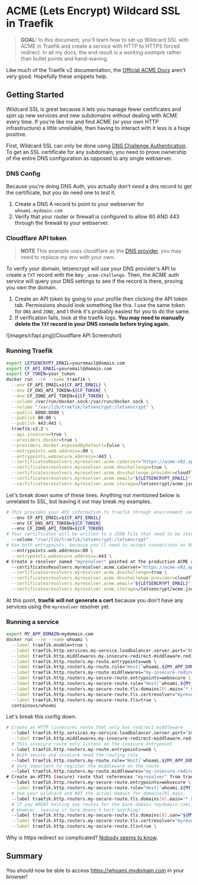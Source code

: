 # ACME (Lets Encrypt) Wildcard SSL in Traefik

> **GOAL:** In this document, you'll learn how to set up Wildcard SSL with ACME in Traefik and create a service with HTTP to HTTPS forced redirect.  In all my docs, the end result is a *working example* rather than bullet points and hand-waving.

Like much of the Traefik v2 documentation, the [Official ACME Docs](https://docs.traefik.io/https/acme/) aren't very good.  Hopefully these snippets help.

## Getting Started

Wildcard SSL is great because it lets you manage fewer certificates and spin up new services and new subdomains without dealing with ACME every time.  If you're like me and find ACME (or your own HTTP infrastructure) a little unreliable, then having to interact with it less is a huge positive.

First, Wildcard SSL can only be done using [DNS Challenge Authentication](https://docs.traefik.io/https/acme/#dnschallenge).  To get an SSL certificate for any subdomain, you need to prove ownership of the entire DNS configuration as opposed to any single webserver.  

### DNS Config

Because you're doing DNS Auth, you actually don't *need* a dns record to get the certificate, but you do need one to *test* it.

1. Create a DNS A record to point to your webserver for `whoami.mydoain.com`
1. Verify that your router or firewall is configured to allow 80 AND 443 through the firewall to your webserver.

### Cloudflare API token

> **NOTE** This example uses cloudflare as the [DNS provider](https://docs.traefik.io/https/acme/#providers), you may need to replace my env with your own.

To verify your domain, letsencrypt will use your DNS provider's API to create a `TXT` record with the key `_acme-challenge`.  Then, the ACME auth service will query your DNS settings to see if the record is there, proving you own the domain.

1. Create an API token by going to your profile then clicking the API token tab.  Permissions should look something like this.  I use the same token for `DNS` and `ZONE`, and I think it's probably easiest for you to do the same.
1. If verification fails, look at the traefik logs.  **You may need to manually delete the `TXT` record in your DNS console before trying again.**

![images/cfapi.png](Cloudflare API Screenshot)

### Running Traefik

```bash
export LETSENCRYPT_EMAIL=youremail@domain.com
export CF_API_EMAIL=youremail@domain.com
export CF_TOKEN=your_token
docker run --rm --name traefik \
  --env CF_API_EMAIL=${CF_API_EMAIL} \
  --env CF_DNS_API_TOKEN=${CF_TOKEN} \
  --env CF_ZONE_API_TOKEN=${CF_TOKEN} \
  --volume /var/run/docker.sock:/var/run/docker.sock \
  --volume "/var/lib/traefik/letsencrypt:/letsencrypt" \
  --publis 8080:8080 \
  --publish 80:80 \
  --publish 443:443 \
  traefik:v2.2 \
  --api.insecure=true \
  --providers.docker=true \
  --providers.docker.exposedByDefault=false \
  --entrypoints.web.address=:80 \
  --entrypoints.websecure.address=:443 \
  --certificatesResolvers.myresolver.acme.caServer="https://acme-v02.api.letsencrypt.org/directory" \
  --certificatesresolvers.myresolver.acme.dnschallenge=true \
  --certificatesresolvers.myresolver.acme.dnschallenge.provider=cloudflare \
  --certificatesresolvers.myresolver.acme.email="${LETSENCRYPT_EMAIL}" \
  --certificatesresolvers.myresolver.acme.storage=/letsencrypt/acme.json
```

Let's break down some of these lines.  Anything not mentioned below is unrelated to SSL, but leaving it out may break my examples.

``` bash
# This provides your API information to traefik through environment variables
  --env CF_API_EMAIL=${CF_API_EMAIL}
  --env CF_DNS_API_TOKEN=${CF_TOKEN}
  --env CF_ZONE_API_TOKEN=${CF_TOKEN}
# Your certificates will be written to a JSON file that need to be stored persistently on your host disk. 
  --volume "/var/lib/traefik/letsencrypt:/letsencrypt"
# Use both entrypoints, because you'll need to accept connections on 80 to redirect to 443
  --entrypoints.web.address=:80 \
  --entrypoints.websecure.address=:443 \
# Create a resolver named "myresolver" pointed at the production ACME api
  --certificatesResolvers.myresolver.acme.caServer="https://acme-v02.api.letsencrypt.org/directory" \
  --certificatesresolvers.myresolver.acme.dnschallenge=true \
  --certificatesresolvers.myresolver.acme.dnschallenge.provider=cloudflare \
  --certificatesresolvers.myresolver.acme.email="${LETSENCRYPT_EMAIL}" \
  --certificatesresolvers.myresolver.acme.storage=/letsencrypt/acme.json
```

At this point, **traefik will not generate a cert** because you don't have any services using the `myresolver` resolver yet.

### Running a service

```bash
export MY_APP_DOMAIN=mydomain.com
docker run --rm --name whoami \
  --label traefik.enable=true \
  --label traefik.http.services.my-service.loadbalancer.server.port="80" \
  --label traefik.http.middlewares.my-insecure-redirect-middleware.redirectscheme.scheme="https" \
  --label traefik.http.routers.my-route.entrypoints=web \
  --label traefik.http.routers.my-route.rule="Host(`whoami.${MY_APP_DOMAIN}`)" \
  --label traefik.http.routers.my-route.middlewares="my-insecure-redirect-middleware" \
  --label traefik.http.routers.my-secure-route.entrypoints=websecure \
  --label traefik.http.routers.my-secure-route.rule="Host(`whoami.${MY_APP_DOMAIN}`)" \
  --label traefik.http.routers.my-secure-route.tls.domains[0].main="*.${DNS_DOMAIN}" \
  --label traefik.http.routers.my-secure-route.tls.certresolver="myresolver" \
  --label traefik.http.routers.my-secure-route.tls=true \
  containous/whoami
```

Let's break this config down.

``` bash
# Create an HTTP (insecure) route that only has redirect middleware
  --label traefik.http.services.my-service.loadbalancer.server.port="80" \
  --label traefik.http.middlewares.my-insecure-redirect-middleware.redirectscheme.scheme="https" \
  # This insecure route only listens on the insecure entrypoint
  --label traefik.http.routers.my-route.entrypoints=web \
  # Both secure and insecure need the routing rule
  --label traefik.http.routers.my-route.rule="Host(`whoami.${MY_APP_DOMAIN}`)" \
  # Very important to register the middleware on the route
  --label traefik.http.routers.my-route.middlewares="my-insecure-redirect-middleware" \
# Create an HTTPS (secure) route that references "myresolver" from traefik config
  --label traefik.http.routers.my-secure-route.entrypoints=websecure \
  --label traefik.http.routers.my-secure-route.rule="Host(`whoami.${MY_APP_DOMAIN}`)" \
  # Use your wildcard and NOT the actual domain for domains[0].main.
  --label traefik.http.routers.my-secure-route.tls.domains[0].main="*.${MY_APP_DOMAIN}" \
  # If you ARENT hosting any routes for the bare domain (mydomain.com), you can REMOVE the SAN (Subject Alternative Name)
  # However, leaving it here doesn't hurt anything!
  --label traefik.http.routers.my-secure-route.tls.domains[0].san="${MY_APP_DOMAIN}" \
  --label traefik.http.routers.my-secure-route.tls.certresolver="myresolver" \
  --label traefik.http.routers.my-secure-route.tls=true \
```

Why is https redirect so complicated?  [Nobody seems to know](https://github.com/containous/traefik/issues/4863).

## Summary

You should now be able to access https://whoami.mydomain.com in your browser!
